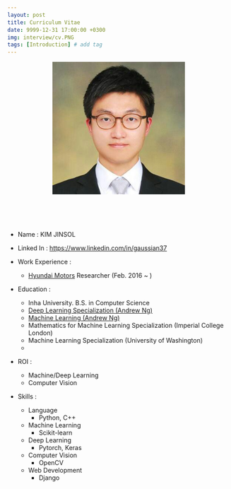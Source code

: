 ```yaml
---
layout: post
title: Curriculum Vitae
date: 9999-12-31 17:00:00 +0300
img: interview/cv.PNG
tags: [Introduction] # add tag
---
```


<center> <img src="../assets/img/My/kjs.jpg" alt="Drawing"  style="width: 300px;"/> </center>

<br><br><br>

+ Name : KIM JINSOL
+ Linked In : https://www.linkedin.com/in/gaussian37
+ Work Experience : 
    - [Hyundai Motors](https://www.hyundai.com/worldwide/en) Researcher (Feb. 2016 ~ )
    
+ Education :
    + Inha University. B.S. in Computer Science
    + [Deep Learning Specialization (Andrew Ng)](https://www.coursera.org/account/accomplishments/specialization/certificate/7Y5SFDG3F85E)
    + [Machine Learning (Andrew Ng)](https://www.coursera.org/account/accomplishments/certificate/DT55J2YVFRJL)
    + Mathematics for Machine Learning Specialization (Imperial College London)
    + Machine Learning Specialization (University of Washington)
    + 
                 
+ ROI :
    - Machine/Deep Learning      
    - Computer Vision
    
+ Skills : 
    + Language
        + Python, C++
    + Machine Learning
        + Scikit-learn
    + Deep Learning
        + Pytorch, Keras
    + Computer Vision
        + OpenCV
    + Web Development
        + Django